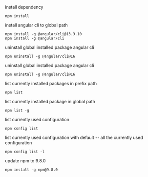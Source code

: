 install dependency
```
npm install
```

install angular cli to global path
```
npm install -g @angular/cli@13.3.10
npm install -g @angular/cli
```

uninstall global installed package angular cli
```
npm uninstall -g @angular/cli@16
```

uninstall global installed package angular cli
```
npm uninstall -g @angular/cli@16
```

list currently installed packages in prefix path
```
npm list
```

list currently installed package in global path
```
npm list -g
```

list currently used configuration
```
npm config list
```

list currently used configuration with default -- all the currently used configuration
```
npm config list -l
```
update npm to 9.8.0
```
npm install -g npm@9.8.0
```
